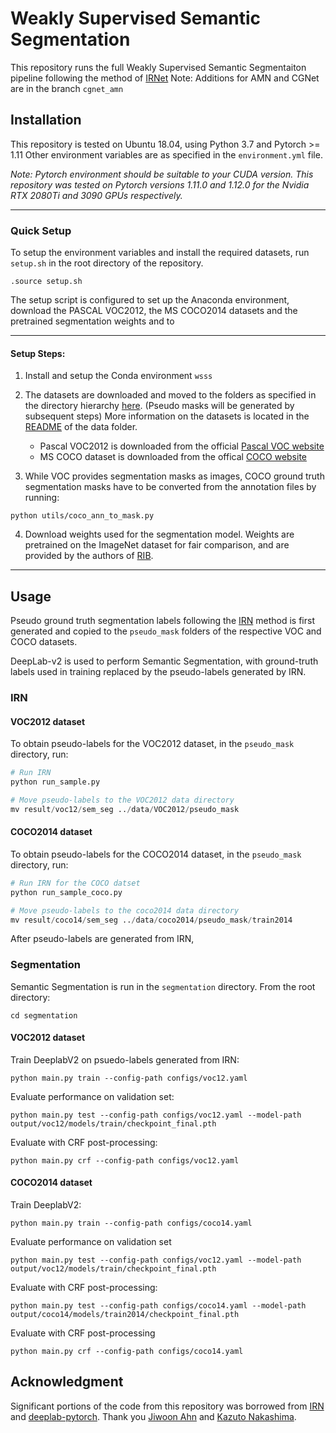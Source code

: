 # Weakly Supervised Semantic Segmentation

This repository runs the full Weakly Supervised Semantic Segmentaiton pipeline following the method of [IRNet](https://github.com/jiwoon-ahn/irn)
Note: Additions for AMN and CGNet are in the branch `cgnet_amn`

## Installation

This repository is tested on Ubuntu 18.04, using Python 3.7 and Pytorch >= 1.11 Other environment variables are as specified in the `environment.yml` file.

_Note: Pytorch environment should be suitable to your CUDA version. This repository was tested on Pytorch versions 1.11.0 and 1.12.0 for the Nvidia RTX 2080Ti and 3090 GPUs respectively._

---

### Quick Setup

To setup the environment variables and install the required datasets, run `setup.sh` in the root directory of the repository.

```console
.source setup.sh
```

The setup script is configured to set up the Anaconda environment, download the PASCAL VOC2012, the MS COCO2014 datasets and the pretrained segmentation weights and to 

---

#### Setup Steps:

1. Install and setup the Conda environment `wsss`
2. The datasets are downloaded and moved to the folders as specified in the directory hierarchy [here](./data/README.md). (Pseudo masks will be generated by subsequent steps) More information on the datasets is located in the [README](./data/README.md) of the data folder.

   * Pascal VOC2012 is downloaded from the official [Pascal VOC website](http://host.robots.ox.ac.uk/pascal/VOC/voc2012/#devkit)
   * MS COCO dataset is downloaded from the offical [COCO website](https://cocodataset.org/#download)

3. While VOC provides segmentation masks as images, COCO ground truth segmentation masks have to be converted from the annotation files by running:

```
python utils/coco_ann_to_mask.py
```
4. Download weights used for the segmentation model. Weights are pretrained on the ImageNet dataset for fair comparison, and are provided by the authors of [RIB](https://github.com/jbeomlee93/RIB).

---

## Usage

Pseudo ground truth segmentation labels following the [IRN](https://github.com/jiwoon-ahn/irn) method is first generated and copied to the `pseudo_mask` folders of the respective VOC and COCO datasets.

DeepLab-v2 is used to perform Semantic Segmentation, with ground-truth labels used in training replaced by the pseudo-labels generated by IRN.

### IRN

#### VOC2012 dataset

To obtain pseudo-labels for the VOC2012 dataset, in the `pseudo_mask` directory, run:

```python
# Run IRN
python run_sample.py

# Move pseudo-labels to the VOC2012 data directory
mv result/voc12/sem_seg ../data/VOC2012/pseudo_mask
```

#### COCO2014 dataset

To obtain pseudo-labels for the COCO2014 dataset, in the `pseudo_mask` directory, run:

```python
# Run IRN for the COCO datset
python run_sample_coco.py

# Move pseudo-labels to the coco2014 data directory
mv result/coco14/sem_seg ../data/coco2014/pseudo_mask/train2014
```

After pseudo-labels are generated from IRN, 

### Segmentation

Semantic Segmentation is run in the `segmentation` directory. From the root directory:

```console
cd segmentation
```

#### VOC2012 dataset

Train DeeplabV2 on psuedo-labels generated from IRN:
```console
python main.py train --config-path configs/voc12.yaml
```

Evaluate performance on validation set:
```console
python main.py test --config-path configs/voc12.yaml --model-path output/voc12/models/train/checkpoint_final.pth
```

Evaluate with CRF post-processing:
```console
python main.py crf --config-path configs/voc12.yaml
```

#### COCO2014 dataset

Train DeeplabV2:
```console
python main.py train --config-path configs/coco14.yaml
```

Evaluate performance on validation set
```console
python main.py test --config-path configs/voc12.yaml --model-path output/voc12/models/train/checkpoint_final.pth
```

Evaluate with CRF post-processing:
```console
python main.py test --config-path configs/coco14.yaml --model-path output/coco14/models/train2014/checkpoint_final.pth
```

Evaluate with CRF post-processing
```console
python main.py crf --config-path configs/coco14.yaml
```

## Acknowledgment

Significant portions of the code from this repository was borrowed from [IRN](https://github.com/jiwoon-ahn/irn) and [deeplab-pytorch](https://github.com/kazuto1011/deeplab-pytorch). Thank you [Jiwoon Ahn](https://github.com/jiwoon-ahn/irn) and [
Kazuto Nakashima](https://github.com/kazuto1011).
